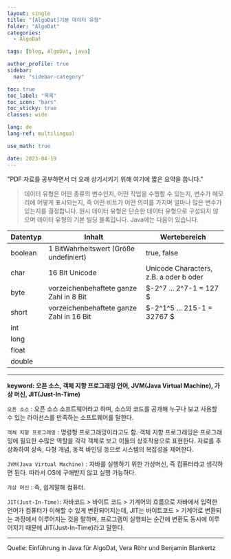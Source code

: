 ```yaml
---
layout: single
title: "[AlgoDat]기본 데이터 유형"
folder: "AlgoDat"
categories:
  - AlgoDat

tags: [blog, AlgoDat, java]

author_profile: true
sidebar:
  nav: "sidebar-category"

toc: true
toc_label: "목록"
toc_icon: "bars"
toc_sticky: true
classes: wide

lang: de
lang-ref: multilingual

use_math: true

date: 2023-04-19
---
```


"PDF 자료를 공부하면서 더 오래 상기시키기 위해 여기에 짧은 요약을 씁니다."

> 데이터 유형은 어떤 종류의 변수인지, 어떤 작업을 수행할 수 있는지, 변수가 메모리에 어떻게 표시되는지, 즉 어떤 비트가 어떤 의미를 가지며 얼마나 많은 변수가 있는지를 결정합니다. 원시 데이터 유형은 단순한 데이터 유형으로 구성되지 않으며 데이터 유형의 기본 빌딩 블록입니다. Java에는 다음이 있습니다.

| Datentyp | Inhalt                                   | Wertebereich                           |
| -------- | ---------------------------------------- | -------------------------------------- |
| boolean  | 1 BitWahrheitswert (Größe undefiniert)   | true, false                            |
| char     | 16 Bit Unicode                           | Unicode Characters, z.B. a oder b oder |
| byte     | vorzeichenbehaftete ganze Zahl in 8 Bit  | $-2^7 ... 2^7-1 = 127 $                |
| short    | vorzeichenbehaftete ganze Zahl in 16 Bit | $-2^1^5 ... 215-1 = 32767 $            |
| int      |                                          |                                        |
| long     |                                          |                                        |
| float    |                                          |                                        |
| double   |                                          |                                        |

---

**keyword: 오픈 소스, 객체 지향 프로그래밍 언어, JVM(Java Virtual Machine), 가상 머신, JIT(Just-In-Time)**

`오픈 소스` : 오픈 소스 소프트웨어라고 하며, 소스의 코드를 공개해 누구나 보고 사용할 수 있는 라이선스를 만족하는 소프트웨어를 말한다.

`객체 지향 프로그래밍` : 명령형 프로그래밍이라고도 함. 객체 지향 프로그래밍은 프로그래밍에 필요한 수많은 역할을 각각 객체로 보고 이들의 상호작용으로 표현한다. 자료를 추상화하여 상속, 다형 개념, 동적 바인딩 등으로 시스템의 복잡성을 제어한다.

`JVM(Java Virtual Machine)` : 자바를 실행하기 위한 가상머신, 즉 컴퓨터라고 생각하면 된다. 따라서 OS에 구애받지 않고 실행 가능하다.

`가상 머신` : 즉, 쉽게말해 컴퓨터.

`JIT(Just-In-Time)`: 자바코드 > 바이트 코드 > 기계어의 흐름으로 자바에서 입력한 언어가 컴퓨터가 이해할 수 있게 변환되어지는데, JIT는 바이트코드 > 기계어로 변환되는 과정에서 이루어지는 것을 말하며, 프로그램이 실행되는 순간에 변환도 동시에 이루어지기 때문에 JIT(Just-In-Time)라고 말한다.

---

Quelle: Einführung in Java für AlgoDat, Vera Röhr und Benjamin Blankertz
